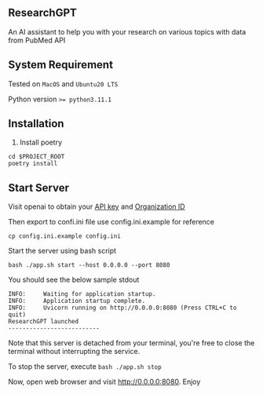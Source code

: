 ## ResearchGPT

An AI assistant to help you with your research on various topics with data from PubMed API

## System Requirement

Tested on `MacOS` and `Ubuntu20 LTS`

Python version `>= python3.11.1`

## Installation
1. Install poetry
```
cd $PROJECT_ROOT
poetry install
```

## Start Server

Visit openai to obtain your [API key](https://platform.openai.com/account/api-keys) and [Organization ID](https://platform.openai.com/account/org-settings)

Then export to confi.ini file use config.ini.example for reference
```
cp config.ini.example config.ini
```

Start the server using bash script
```
bash ./app.sh start --host 0.0.0.0 --port 8080
```

You should see the below sample stdout
```
INFO:     Waiting for application startup.
INFO:     Application startup complete.
INFO:     Uvicorn running on http://0.0.0.0:8080 (Press CTRL+C to quit)
ResearchGPT launched
--------------------------
```

Note that this server is detached from your terminal, you're free to close the terminal without interrupting the service.

To stop the server, execute `bash ./app.sh stop`

Now, open web browser and visit http://0.0.0.0:8080. Enjoy